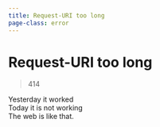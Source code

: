```yaml
---
title: Request-URI too long
page-class: error
---
```



Request-URI too long
====================

> 414

Yesterday it worked\
Today it is not working\
The web is like that.
